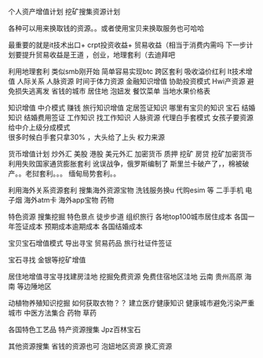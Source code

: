个人资产增值计划  挖矿搜集资源计划

各种可以用来换取钱的资源。。或者使用宝贝来换取服务也可哈哈

最重要的就是it技术出口+ crpt投资收益+ 贸易收益（相当于消费内需吗
下一步计划要提升贸易收益是王道 ，创业，地理套利（去迪拜吧


利用地理套利  类似smb刚开始
简单容易实现btc 跨区套利  吸收溢价红利
It技术增值
人际关系  人脉资源
时间于体力资源
金融知识增值
协助投资模式
Hwi产资源
避免损失逃离发
省钱的城市  居住地
泡妞发
餐饮菜单  当地水果价格表

知识增值 中介模式 赚钱
旅行知识增值  定居签证知识
哪里有宝贝的知识 宝石
结婚知识  结婚费用签证
工作知识  找工作知识
人脉资源 代理白手套模式
女孩子要资源
给中介上级分成模式  
很多时候白手套只拿30% ，大头给了上头 权力来源

货币增值计划
炒外汇 美股 港股
美元外汇
加密货币  质押 挖矿 房贷
挖矿加密货币
利用失败国家通货膨胀套利
讹误战争，俄罗斯编制了
斯里兰卡破产了，，棉被破产。。老挝套利。。。
缅甸局势套利。。


利用海外关系资源套利 搜集海外资源宝物
洗钱服务换u
代购esim 等  二手手机 电子烟
海外atm卡
海外app宝物  药物


特色资源 搜集挖掘
特色景点
徒步步道 组织旅行
各地top100城市居住成本
各国一年签证成本
预期成本逾期成本
各国结婚成本


宝贝宝石增值模式  导出寻宝
贸易药品
旅行社证件签证

宝石寻找
金银等挖矿增值

居住地增值寻宝寻找建房洼地
挖掘免费资源
免费住宿地区洼地
云南 贵州高原 海南 等边陲地区

动植物养殖知识挖掘
如何获取衣物？？
建立医疗健康知识
健康城市避免污染严重城市
中医方法集合
药物 草药

各国特色工艺品 特产资源搜集
Jpz百林宝石

其他资源搜集  省钱的资源也可
泡妞地区资源
换汇资源
